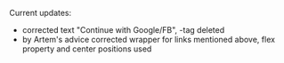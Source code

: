 Current updates:
 - corrected text "Continue with Google/FB", <span>-tag deleted
 - by Artem's advice corrected wrapper for links mentioned above, flex property and center positions used

